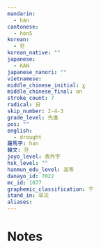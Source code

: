 ```yaml
---
mandarin:
  - hàn
cantonese:
  - hon5
korean:
  - 한
korean_native: ""
japanese:
  - KAN
japanese_nanori: ""
vietnamese:
middle_chinese_initial: ɣ
middle_chinese_final: ɑn
stroke_count: 7
radical: 日
skip_number: 2-4-3
grade_level: 先進
pos: ""
english:
  - drought
羅馬字: han
韓文: 한
joyo_level: 表外字
hsk_level: ""
hanmun_edu_level: 高等
danayo_id: 7022
mc_id: 1077
graphemic_classification: 干
stand_in: 旱災
aliases:
---
```


# Notes
